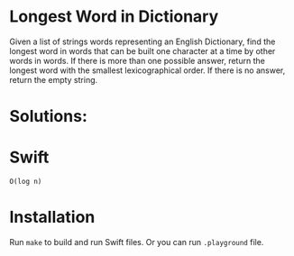 # Longest Word in Dictionary
Given a list of strings words representing an English Dictionary, find the longest word in words that can be built one character at a time by other words in words. If there is more than one possible answer, return the longest word with the smallest lexicographical order.
If there is no answer, return the empty string.

# Solutions:

# Swift
```
O(log n)
```

# Installation
Run `make` to build and run Swift files. Or you can run `.playground` file.
